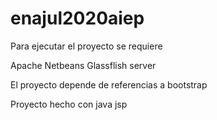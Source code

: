# enajul2020aiep

Para ejecutar el proyecto se requiere

Apache Netbeans
Glassflish server

El proyecto depende de referencias a bootstrap

Proyecto hecho con java jsp
